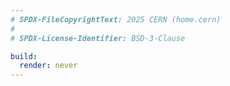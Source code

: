 ```yaml
---
# SPDX-FileCopyrightText: 2025 CERN (home.cern)
#
# SPDX-License-Identifier: BSD-3-Clause

build:
  render: never
---
```

